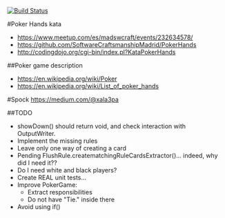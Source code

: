 [![Build Status](https://travis-ci.org/islomar/katas.svg?branch=master)](https://travis-ci.org/islomar/katas)

#Poker Hands kata

* https://www.meetup.com/es/madswcraft/events/232634578/
* https://github.com/SoftwareCraftsmanshipMadrid/PokerHands
* http://codingdojo.org/cgi-bin/index.pl?KataPokerHands

##Poker game description
* https://en.wikipedia.org/wiki/Poker
* https://en.wikipedia.org/wiki/List_of_poker_hands

#Spock
https://medium.com/@xala3pa


##TODO
* showDown() should return void, and check interaction with OutputWriter.
* Implement the missing rules
* Leave only one way of creating a card
* Pending FlushRule.creatematchingRuleCardsExtractor()... indeed, why did I need it??
* Do I need white and black players?
* Create REAL unit tests...
* Improve PokerGame:
  * Extract responsibilities
  * Do not have "Tie." inside there
* Avoid using if()
